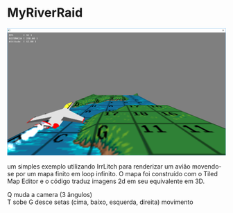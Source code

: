 # MyRiverRaid
![Alt text](MyRiverRaid.png?raw=true "MyRiverRaid")

um simples exemplo utilizando IrrLitch para renderizar um avião movendo-se por um mapa finito em loop infinito.
O mapa foi construído com o Tiled Map Editor e o código traduz imagens 2d em seu equivalente em 3D.

Q muda a camera (3 ângulos)<br>
T sobe
G desce
setas (cima, baixo, esquerda, direita) movimento
